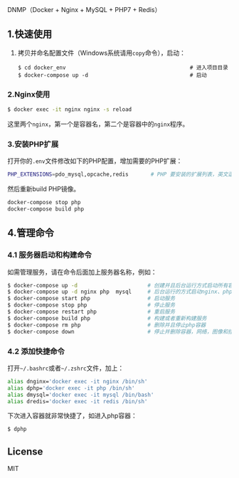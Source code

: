 DNMP（Docker + Nginx + MySQL + PHP7 + Redis）

## 1.快速使用
1. 拷贝并命名配置文件（Windows系统请用`copy`命令），启动：
    ```
    $ cd docker_env                                       # 进入项目目录
    $ docker-compose up -d                                # 启动
    ```


### 2.Nginx使用
```bash
$ docker exec -it nginx nginx -s reload
```
这里两个`nginx`，第一个是容器名，第二个是容器中的`nginx`程序。


### 3.安装PHP扩展
打开你的`.env`文件修改如下的PHP配置，增加需要的PHP扩展：
```bash
PHP_EXTENSIONS=pdo_mysql,opcache,redis       # PHP 要安装的扩展列表，英文逗号隔开
```

然后重新build PHP镜像。
```bash
docker-compose stop php
docker-compose build php
```


## 4.管理命令
### 4.1 服务器启动和构建命令
如需管理服务，请在命令后面加上服务器名称，例如：
```bash
$ docker-compose up -d                      # 创建并且后台运行方式启动所有容器
$ docker-compose up -d nginx php  mysql     # 后台运行的方式启动nginx、php、mysql容器
$ docker-compose start php                  # 启动服务
$ docker-compose stop php                   # 停止服务
$ docker-compose restart php                # 重启服务
$ docker-compose build php                  # 构建或者重新构建服务
$ docker-compose rm php                     # 删除并且停止php容器
$ docker-compose down                       # 停止并删除容器，网络，图像和挂载卷
```

### 4.2 添加快捷命令

打开`~/.bashrc`或者`~/.zshrc`文件，加上：
```bash
alias dnginx='docker exec -it nginx /bin/sh'
alias dphp='docker exec -it php /bin/sh'
alias dmysql='docker exec -it mysql /bin/bash'
alias dredis='docker exec -it redis /bin/sh'
```
下次进入容器就非常快捷了，如进入php容器：
```bash
$ dphp
```

## License
MIT


